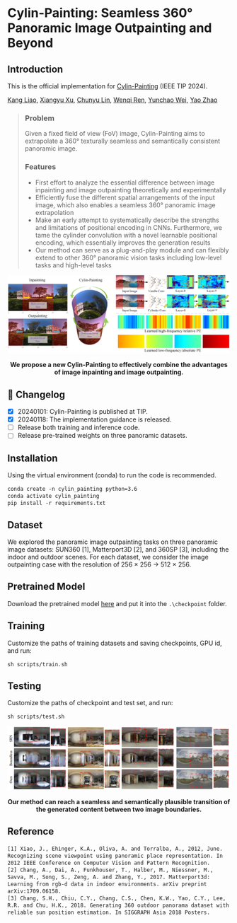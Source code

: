 # Cylin-Painting: Seamless 360° Panoramic Image Outpainting and Beyond
## Introduction
This is the official implementation for [Cylin-Painting](https://arxiv.org/abs/2204.08563) (IEEE TIP 2024).

[Kang Liao](https://kangliao929.github.io/), [Xiangyu Xu](https://sites.google.com/view/xiangyuxu), [Chunyu Lin](http://faculty.bjtu.edu.cn/8549/), [Wenqi Ren](https://sites.google.com/view/wenqiren/homepage), [Yunchao Wei](https://weiyc.github.io/), [Yao Zhao](http://mepro.bjtu.edu.cn/zhaoyao/e_index.htm)

> ### Problem
> Given a fixed field of view (FoV) image, Cylin-Painting aims to extrapolate a 360° texturally seamless and semantically consistent panoramic image.
>  ### Features
>  * First effort to analyze the essential difference between image inpainting and image outpainting theoretically and experimentally
>  * Efficiently fuse the different spatial arrangements of the input image, which also enables a seamless 360° panoramic image extrapolation
>  * Make an early attempt to systematically describe the strengths and limitations of positional encoding in CNNs. Furthermore, we tame the cylinder convolution with a novel learnable positional encoding, which essentially improves the generation results
>  * Our method can serve as a plug-and-play module and can flexibly extend to other 360° panoramic vision tasks including low-level tasks and high-level tasks

![](assets/cylin-painting.png)
**<div align="center">We propose a new Cylin-Painting to effectively combine the advantages of image inpainting and image outpainting.</div>**

## 📝 Changelog

- [x] 20240101: Cylin-Painting is published at TIP.
- [x] 20240118: The implementation guidance is released.
- [ ] Release both training and inference code.
- [ ] Release pre-trained weights on three panoramic datasets.

## Installation
Using the virtual environment (conda) to run the code is recommended.
```
conda create -n cylin_painting python=3.6
conda activate cylin_painting
pip install -r requirements.txt
```
## Dataset
We explored the panoramic image outpainting tasks on three panoramic image datasets: SUN360 [1], Matterport3D [2], and 360SP [3], including the indoor and outdoor scenes. For each dataset, we consider the image outpainting case with the resolution of 256 × 256 → 512 × 256.

## Pretrained Model
Download the pretrained model [here]() and put it into the ```.\checkpoint``` folder.

## Training
Customize the paths of training datasets and saving checkpoints, GPU id, and run:
```
sh scripts/train.sh
```
## Testing
Customize the paths of checkpoint and test set, and run:
```
sh scripts/test.sh
```

![](assets/seamless_results.png)
**<div align="center">Our method can reach a seamless and semantically plausible transition of the generated content between two image boundaries.</div>**


## Reference
```
[1] Xiao, J., Ehinger, K.A., Oliva, A. and Torralba, A., 2012, June. Recognizing scene viewpoint using panoramic place representation. In 2012 IEEE Conference on Computer Vision and Pattern Recognition.
[2] Chang, A., Dai, A., Funkhouser, T., Halber, M., Niessner, M., Savva, M., Song, S., Zeng, A. and Zhang, Y., 2017. Matterport3d: Learning from rgb-d data in indoor environments. arXiv preprint arXiv:1709.06158.
[3] Chang, S.H., Chiu, C.Y., Chang, C.S., Chen, K.W., Yao, C.Y., Lee, R.R. and Chu, H.K., 2018. Generating 360 outdoor panorama dataset with reliable sun position estimation. In SIGGRAPH Asia 2018 Posters.
```


